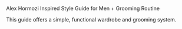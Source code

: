 Alex Hormozi Inspired Style Guide for Men + Grooming Routine

This guide offers a simple, functional wardrobe and grooming system.
